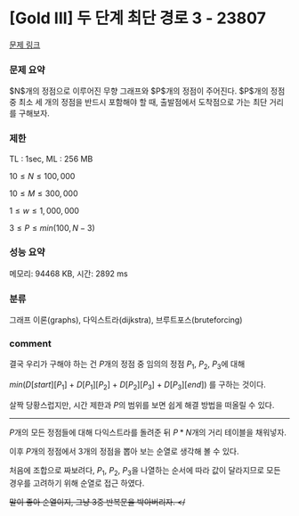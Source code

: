 # [Gold III] 두 단계 최단 경로 3 - 23807

[문제 링크](https://www.acmicpc.net/problem/23807)

### 문제 요약

<p> $N$개의 정점으로 이루어진 무향 그래프와 $P$개의 정점이 주어진다. $P$개의 정점 중 최소 세 개의 정점을 반드시 포함해야 할 때, 출발점에서 도착점으로 가는 최단 거리를 구해보자. </p>

### 제한

TL : 1sec, ML : 256 MB

$10 ≤ N ≤ 100,000$

$10 ≤ M ≤ 300,000$

$1 ≤ w ≤ 1,000,000$

$3 ≤ P ≤ min(100, N - 3)$

### 성능 요약

메모리: 94468 KB, 시간: 2892 ms

### 분류

그래프 이론(graphs), 다익스트라(dijkstra), 브루트포스(bruteforcing)

### comment

결국 우리가 구해야 하는 건 $P$개의 정점 중 임의의 정점 $P_1$, $P_2$, $P_3$에 대해

$min(D[start][P_1]$ $+$ $D[P_1][P_2]$ $+$ $D[P_2][P_3]$ $+$ $D[P_3][end])$ 를 구하는 것이다.

살짝 당황스럽지만, 시간 제한과 $P$의 범위를 보면 쉽게 해결 방법을 떠올릴 수 있다.

-----------------------------------------------------------------------------------------------------------------------------------------------------------------------

$P$개의 모든 정점들에 대해 다익스트라를 돌려준 뒤 $P * N$개의 거리 테이블을 채워넣자.

이후 $P$개의 정점에서 $3$개의 정점을 뽑아 보는 순열로 생각해 볼 수 있다.

처음에 조합으로 짜보려다, $P_1$, $P_2$, $P_3$을 나열하는 순서에 따라 값이 달라지므로 모든 경우를 고려하기 위해 순열로 접근 하였다.

<del> 말이 좋아 순열이지, 그냥 3중 반복문을 박아버리자. </
